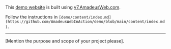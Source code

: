 This [demo website](https://demo.amadeusweb.site/) is built using [v7.AmadeusWeb.com](https://v7.amadeusweb.com/).

Follow the instructions in `[demo/content/index.md](https://github.com/AmadeusWebInAction/demo/blob/main/content/index.md)`.

<hr />

[Mention the purpose and scope of your project please].
